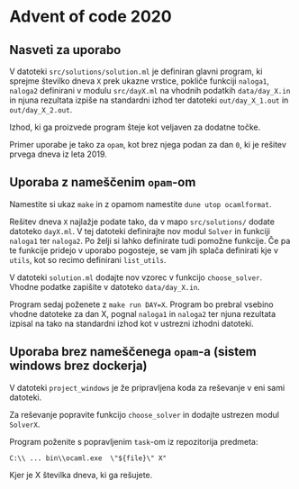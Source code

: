 # Advent of code 2020

## Nasveti za uporabo

V datoteki `src/solutions/solution.ml` je definiran glavni program, ki sprejme številko dneva `X` prek ukazne vrstice, pokliče funkciji `naloga1`, `naloga2` definirani v modulu `src/dayX.ml` na vhodnih podatkih `data/day_X.in` in njuna rezultata izpiše na standardni izhod ter datoteki `out/day_X_1.out` in `out/day_X_2.out`.

Izhod, ki ga proizvede program šteje kot veljaven za dodatne točke.

Primer uporabe je tako za `opam`, kot brez njega podan za dan `0`, ki je rešitev prvega dneva iz leta 2019.

## Uporaba z nameščenim `opam`-om

Namestite si ukaz `make` in z opamom namestite `dune utop ocamlformat`. 

Rešitev dneva `X` najlažje podate tako, da v mapo `src/solutions/` dodate datoteko `dayX.ml`. V tej datoteki definirajte nov modul `Solver` in funkciji `naloga1` ter `naloga2`. Po želji si lahko definirate tudi pomožne funkcije. Če pa te funkcije pridejo v uporabo pogosteje, se vam jih splača definirati kje v `utils`, kot so recimo definirani `list_utils`.

V datoteki `solution.ml` dodajte nov vzorec v funkcijo `choose_solver`. Vhodne podatke zapišite v datoteko `data/day_X.in`.

Program sedaj poženete z `make run DAY=X`. Program bo prebral vsebino vhodne datoteke za dan X, pognal `naloga1` in `naloga2` ter njuna rezultata izpisal na tako na standardni izhod kot v ustrezni izhodni datoteki.

## Uporaba brez nameščenega `opam`-a (sistem windows brez dockerja)

V datoteki `project_windows` je že pripravljena koda za reševanje v eni sami datoteki. 

Za reševanje popravite funkcijo `choose_solver` in dodajte ustrezen modul `SolverX`.

Program poženite s popravljenim `task`-om iz repozitorija predmeta:
```
C:\\ ... bin\\ocaml.exe  \"${file}\" X"
```
Kjer je X številka dneva, ki ga rešujete.
